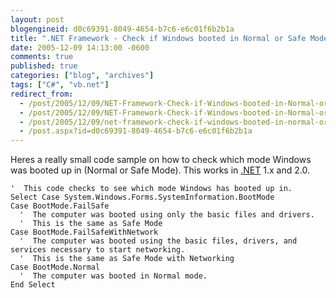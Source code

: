 ```yaml
---
layout: post
blogengineid: d0c69391-8049-4654-b7c6-e6c01f6b2b1a
title: ".NET Framework - Check if Windows booted in Normal or Safe Mode"
date: 2005-12-09 14:13:00 -0600
comments: true
published: true
categories: ["blog", "archives"]
tags: ["C#", "vb.net"]
redirect_from: 
  - /post/2005/12/09/NET-Framework-Check-if-Windows-booted-in-Normal-or-Safe-Mode.aspx
  - /post/2005/12/09/NET-Framework-Check-if-Windows-booted-in-Normal-or-Safe-Mode
  - /post/2005/12/09/net-framework-check-if-windows-booted-in-normal-or-safe-mode
  - /post.aspx?id=d0c69391-8049-4654-b7c6-e6c01f6b2b1a
---
```


Heres a really small code sample on how to check which mode Windows was booted up in (Normal or Safe Mode). This works in <a title=".NET" href="http://www.microsoft.com/net/" target="_blank">.NET</a> 1.x and 2.0.

```VB
'  This code checks to see which mode Windows has booted up in.  
Select Case System.Windows.Forms.SystemInformation.BootMode
Case BootMode.FailSafe
  '  The computer was booted using only the basic files and drivers.  
  '  This is the same as Safe Mode  
Case BootMode.FailSafeWithNetwork
  '  The computer was booted using the basic files, drivers, and services necessary to start networking.  
  '  This is the same as Safe Mode with Networking  
Case BootMode.Normal
  '  The computer was booted in Normal mode.  
End Select
```
